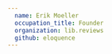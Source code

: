 ```yaml
---
  name: Erik Moeller
  occupation_title: Founder
  organization: lib.reviews
  github: eloquence
---
```


